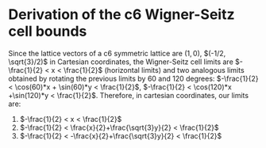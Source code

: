 # Derivation of the c6 Wigner-Seitz cell bounds

Since the lattice vectors of a c6 symmetric lattice are $(1, 0)$, $(-1/2, \sqrt{3}/2)$ in Cartesian coordinates, the Wigner-Seitz cell limits are $-\frac{1}{2} < x < \frac{1}{2}$ (horizontal limits) and two analogous limits obtained by rotating the previous limits by 60 and 120 degrees: $-\frac{1}{2} < \cos(60)*x + \sin(60)*y < \frac{1}{2}$, $-\frac{1}{2} < \cos(120)*x +\sin(120)*y < \frac{1}{2}$. Therefore, in cartesian coordinates, our limits are: 

1. $-\frac{1}{2} < x < \frac{1}{2}$
2. $-\frac{1}{2} < \frac{x}{2}+\frac{\sqrt{3}y}{2} < \frac{1}{2}$
3. $-\frac{1}{2} < -\frac{x}{2}+\frac{\sqrt{3}y}{2} < \frac{1}{2}$

